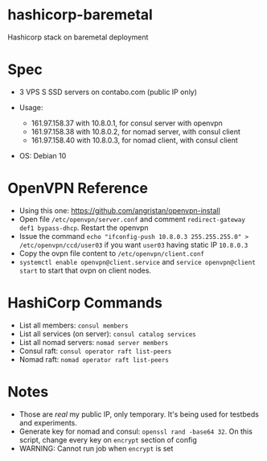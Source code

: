 # hashicorp-baremetal

Hashicorp stack on baremetal deployment

# Spec

* 3 VPS S SSD servers on contabo.com (public IP only)
* Usage:
  *	161.97.158.37 with 10.8.0.1, for consul server with openvpn
  *	161.97.158.38 with 10.8.0.2, for nomad server, with consul client
  * 161.97.158.40 with 10.8.0.3, for nomad client, with consul client
  
* OS: Debian 10

# OpenVPN Reference
* Using this one: https://github.com/angristan/openvpn-install
* Open file `/etc/openvpn/server.conf` and comment `redirect-gateway def1 bypass-dhcp`. Restart the openvpn
* Issue the command `echo "ifconfig-push 10.8.0.3 255.255.255.0" > /etc/openvpn/ccd/user03` if you want `user03` having static IP `10.8.0.3`
* Copy the ovpn file content to `/etc/openvpn/client.conf`
* `systemctl enable openvpn@client.service` and `service openvpn@client start` to start that ovpn on client nodes.

# HashiCorp Commands

* List all members: `consul members`
* List all services (on server): `consul catalog services`
* List all nomad servers: `nomad server members`
* Consul raft: `consul operator raft list-peers`
* Nomad raft: `nomad operator raft list-peers`

# Notes

* Those are *real* my public IP, only temporary. It's being used for testbeds and experiments.
* Generate key for nomad and consul: `openssl rand -base64 32`. On this script, change every key on `encrypt` section of config
* WARNING: Cannot run job when `encrypt` is set